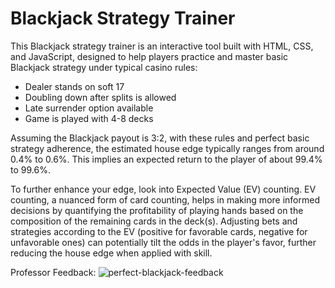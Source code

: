 # Blackjack Strategy Trainer

This Blackjack strategy trainer is an interactive tool built with HTML, CSS, and JavaScript, designed to help players practice and master basic Blackjack strategy under typical casino rules:

- Dealer stands on soft 17
- Doubling down after splits is allowed
- Late surrender option available
- Game is played with 4-8 decks

Assuming the Blackjack payout is 3:2, with these rules and perfect basic strategy adherence, the estimated house edge typically ranges from around 0.4% to 0.6%. This implies an expected return to the player of about 99.4% to 99.6%.

To further enhance your edge, look into Expected Value (EV) counting. EV counting, a nuanced form of card counting, helps in making more informed decisions by quantifying the profitability of playing hands based on the composition of the remaining cards in the deck(s). Adjusting bets and strategies according to the EV (positive for favorable cards, negative for unfavorable ones) can potentially tilt the odds in the player's favor, further reducing the house edge when applied with skill.


Professor Feedback:
![perfect-blackjack-feedback](https://github.com/user-attachments/assets/d65b13c5-ebc9-44a3-a978-90026ba740e3)
